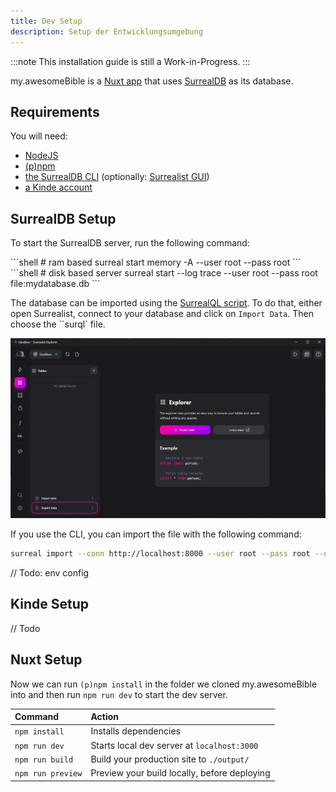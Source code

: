 ```yaml
---
title: Dev Setup
description: Setup der Entwicklungsumgebung
---
```

:::note
 This installation guide is still a Work-in-Progress.
:::

my.awesomeBible is a [Nuxt app](https://nuxt.com) that uses [SurrealDB](https://surrealdb.com) as its database.

## Requirements
You will need:
- [NodeJS](https://nodejs.org)
- [(p)npm](https://pnpm.io/)
- [the SurrealDB CLI](https://surrealdb.com/docs/surrealdb/installation) (optionally: [Surrealist GUI](https://surrealdb.com/docs/surrealist/installation))
- [a Kinde account](https://kinde.com)

## SurrealDB Setup
To start the SurrealDB server, run the following command:

<PackageManagerTabs>
  <Fragment slot="Temporary Server">
  ```shell
  # ram based
  surreal start memory -A --user root --pass root
  ```
  </Fragment>
  <Fragment slot="Persistent Server">
  ```shell
  # disk based server
  surreal start --log trace --user root --pass root file:mydatabase.db
  ```
  </Fragment>
</PackageManagerTabs>

The database can be imported using the [SurrealQL script](https://docs.awesomebible.de/please/replace-this-v1.surql). To do that, either open Surrealist, connect to your database and click on `Import Data`. Then choose the ``surql` file.

![Surrealist Database view](../../../../assets/surrealist_import_data.png)

If you use the CLI, you can import the file with the following command:

```sh
surreal import --conn http://localhost:8000 --user root --pass root --ns test --db test <path_to_surql_file>
```

// Todo: env config

## Kinde Setup
// Todo

## Nuxt Setup
Now we can run `(p)npm install` in the folder we cloned my.awesomeBible into and then run `npm run dev` to start the dev server.

| Command                   | Action                                           |
| :------------------------ | :----------------------------------------------- |
| `npm install`             | Installs dependencies                            |
| `npm run dev`             | Starts local dev server at `localhost:3000`      |
| `npm run build`           | Build your production site to `./output/`        |
| `npm run preview`         | Preview your build locally, before deploying     |
